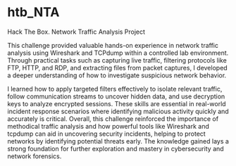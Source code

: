 # htb_NTA
Hack The Box. Network Traffic Analysis Project

This challenge provided valuable hands-on experience in network traffic analysis using Wireshark and TCPdump within a controlled lab environment. Through practical tasks such as capturing live traffic, filtering protocols like FTP, HTTP, and RDP, and extracting files from packet captures, I developed a deeper understanding of how to investigate suspicious network behavior.

I learned how to apply targeted filters effectively to isolate relevant traffic, follow communication streams to uncover hidden data, and use decryption keys to analyze encrypted sessions. These skills are essential in real-world incident response scenarios where identifying malicious activity quickly and accurately is critical. Overall, this challenge reinforced the importance of methodical traffic analysis and how powerful tools like Wireshark and tcpdump can aid in uncovering security incidents, helping to protect networks by identifying potential threats early. The knowledge gained lays a strong foundation for further exploration and mastery in cybersecurity and network forensics.
